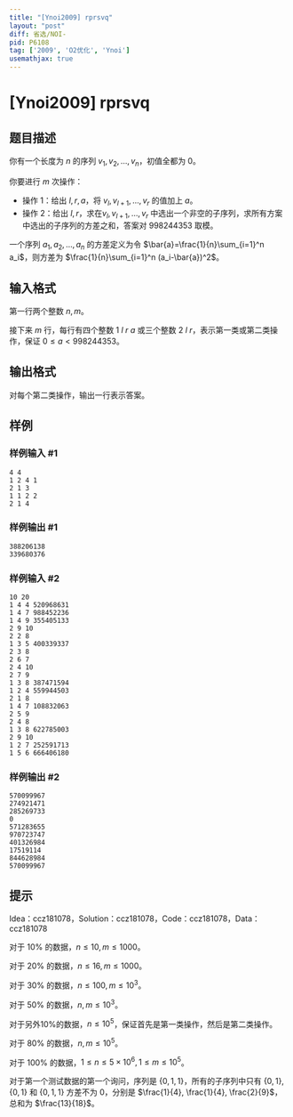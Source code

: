```yaml
---
title: "[Ynoi2009] rprsvq"
layout: "post"
diff: 省选/NOI-
pid: P6108
tag: ['2009', 'O2优化', 'Ynoi']
usemathjax: true
---
```


# [Ynoi2009] rprsvq
## 题目描述

你有一个长度为 $n$ 的序列 $v_1, v_2, \dots, v_n$，初值全都为 $0$。

你要进行 $m$ 次操作：

- 操作 1：给出 $l,r,a$，将 $v_l,v_{l+1},\dots ,v_r$ 的值加上 $a$。
- 操作 2：给出 $l,r$，求在$v_l,v_{l+1}, \dots ,v_r$ 中选出一个非空的子序列，求所有方案中选出的子序列的方差之和，答案对 $998244353$ 取模。

一个序列 $a_1,a_2, \dots, a_n$ 的方差定义为令 $\bar{a}=\frac{1}{n}\sum_{i=1}^n a_i$，则方差为 $\frac{1}{n}\sum_{i=1}^n (a_i-\bar{a})^2$。
## 输入格式

第一行两个整数 $n, m$。

接下来 $m$ 行，每行有四个整数 $1~l~r~a$ 或三个整数 $2~l~r$，表示第一类或第二类操作，保证 $0\leq a< 998244353$。

## 输出格式

对每个第二类操作，输出一行表示答案。
## 样例

### 样例输入 #1
```
4 4
1 2 4 1
2 1 3
1 1 2 2
2 1 4
```
### 样例输出 #1
```
388206138
339680376
```
### 样例输入 #2
```
10 20
1 4 4 520968631
1 4 7 988452236
1 4 9 355405133
2 9 10
2 2 8
1 3 5 400339337
2 3 8
2 6 7
2 4 10
2 7 9
1 3 8 387471594
1 2 4 559944503
2 1 8
1 4 7 108832063
2 5 9
2 4 8
1 3 8 622785003
2 9 10
1 2 7 252591713
1 5 6 666406180
```
### 样例输出 #2
```
570099967
274921471
285269733
0
571283655
970723747
401326984
17519114
844628984
570099967
```
## 提示

Idea：ccz181078，Solution：ccz181078，Code：ccz181078，Data：ccz181078

对于 $10\%$ 的数据，$n\leq 10, m\leq 1000$。

对于 $20\%$ 的数据，$n\leq 16, m\leq 1000$。

对于 $30\%$ 的数据，$n\leq 100, m\leq 10^3$。

对于 $50\%$ 的数据，$n, m\leq 10^3$。

对于另外$10\%$的数据，$n\leq 10^5$，保证首先是第一类操作，然后是第二类操作。

对于 $80\%$ 的数据，$n, m\leq 10^5$。

对于 $100\%$ 的数据，$1\leq n \leq 5\times 10^6,1\leq m\leq 10^5$。

对于第一个测试数据的第一个询问，序列是 $\{0,1,1\}$，所有的子序列中只有 $\{0,1\}, \{0,1\}$ 和 $\{0,1,1\}$ 方差不为 $0$，分别是 $\frac{1}{4}, \frac{1}{4}, \frac{2}{9}$，总和为 $\frac{13}{18}$。

